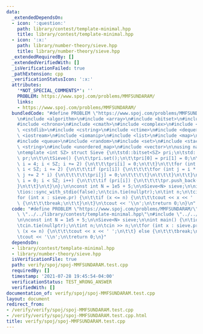 ```yaml
---
data:
  _extendedDependsOn:
  - icon: ':question:'
    path: library/contest/template-minimal.hpp
    title: library/contest/template-minimal.hpp
  - icon: ':x:'
    path: library/number-theory/sieve.hpp
    title: library/number-theory/sieve.hpp
  _extendedRequiredBy: []
  _extendedVerifiedWith: []
  _isVerificationFailed: true
  _pathExtension: cpp
  _verificationStatusIcon: ':x:'
  attributes:
    '*NOT_SPECIAL_COMMENTS*': ''
    PROBLEM: https://www.spoj.com/problems/MMFSUNDARAM/
    links:
    - https://www.spoj.com/problems/MMFSUNDARAM/
  bundledCode: "#define PROBLEM \"https://www.spoj.com/problems/MMFSUNDARAM/\"\n\n\
    \n#include <algorithm>\n#include <array>\n#include <bitset>\n#include <cassert>\n\
    #include <chrono>\n#include <cmath>\n#include <complex>\n#include <cstdio>\n#include\
    \ <cstdlib>\n#include <cstring>\n#include <ctime>\n#include <deque>\n#include\
    \ <iostream>\n#include <iomanip>\n#include <list>\n#include <map>\n#include <numeric>\n\
    #include <queue>\n#include <random>\n#include <set>\n#include <stack>\n#include\
    \ <string>\n#include <unordered_map>\n#include <vector>\n\nusing namespace std;\n\
    \ntemplate <int SZ> struct Sieve {\n\tstd::bitset<SZ> pri;\n\tstd::vector<int>\
    \ pr;\n\t\n\tSieve() {\n\t\tpri.set();\n\t\tpri[0] = pri[1] = 0;\n\t\tfor (int\
    \ i = 4; i < SZ; i += 2) {\n\t\t\tpri[i] = 0;\n\t\t}\n\t\tfor (int i = 3; i *\
    \ i < SZ; i += 2) {\n\t\t\tif (pri[i]) {\n\t\t\t\tfor (int j = i * i; j < SZ;\
    \ j += 2 * i) {\n\t\t\t\t\tpri[j] = 0;\n\t\t\t\t}\n\t\t\t}\n\t\t}\n\t\tfor (int\
    \ i = 0; i < SZ; i++) {\n\t\t\tif (pri[i]) {\n\t\t\t\tpr.push_back(i);\n\t\t\t\
    }\n\t\t}\n\t}\n};\n\nconst int N = 1e5 + 5;\n\nSieve<N> sieve;\n\nint main() {\n\
    \tios::sync_with_stdio(false);\n\tcin.tie(nullptr);\n\tint n;\n\tcin >> n;\n\t\
    for (int x : sieve.pr) {\n\t\tif (x <= n) {\n\t\t\tcout << x << ' ';\n\t\t} else\
    \ {\n\t\t\tbreak;\n\t\t}\n\t}\n\tcout << '\\n';\n\treturn 0;\n}\n"
  code: "#define PROBLEM \"https://www.spoj.com/problems/MMFSUNDARAM/\"\n\n#include\
    \ \"../../library/contest/template-minimal.hpp\"\n#include \"../../library/number-theory/sieve.hpp\"\
    \n\nconst int N = 1e5 + 5;\n\nSieve<N> sieve;\n\nint main() {\n\tios::sync_with_stdio(false);\n\
    \tcin.tie(nullptr);\n\tint n;\n\tcin >> n;\n\tfor (int x : sieve.pr) {\n\t\tif\
    \ (x <= n) {\n\t\t\tcout << x << ' ';\n\t\t} else {\n\t\t\tbreak;\n\t\t}\n\t}\n\
    \tcout << '\\n';\n\treturn 0;\n}"
  dependsOn:
  - library/contest/template-minimal.hpp
  - library/number-theory/sieve.hpp
  isVerificationFile: true
  path: verify/spoj/spoj-MMFSUNDARAM.test.cpp
  requiredBy: []
  timestamp: '2021-07-28 19:45:54-04:00'
  verificationStatus: TEST_WRONG_ANSWER
  verifiedWith: []
documentation_of: verify/spoj/spoj-MMFSUNDARAM.test.cpp
layout: document
redirect_from:
- /verify/verify/spoj/spoj-MMFSUNDARAM.test.cpp
- /verify/verify/spoj/spoj-MMFSUNDARAM.test.cpp.html
title: verify/spoj/spoj-MMFSUNDARAM.test.cpp
---
```

